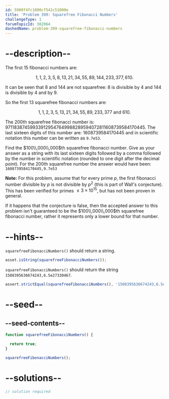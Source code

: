 ```yaml
---
id: 5900f4fc1000cf542c51000e
title: 'Problem 399: Squarefree Fibonacci Numbers'
challengeType: 1
forumTopicId: 302064
dashedName: problem-399-squarefree-fibonacci-numbers
---
```


# --description--

The first 15 fibonacci numbers are:

$$1,1,2,3,5,8,13,21,34,55,89,144,233,377,610.$$

It can be seen that 8 and 144 are not squarefree: 8 is divisible by 4 and 144 is divisible by 4 and by 9.

So the first 13 squarefree fibonacci numbers are:

$$1,1,2,3,5,13,21,34,55,89,233,377 \text{ and } 610.$$

The $200$th squarefree fibonacci number is: 971183874599339129547649988289594072811608739584170445. The last sixteen digits of this number are: 1608739584170445 and in scientific notation this number can be written as `9.7e53`.

Find the $100\\,000\\,000$th squarefree fibonacci number. Give as your answer as a string with its last sixteen digits followed by a comma followed by the number in scientific notation (rounded to one digit after the decimal point). For the $200$th squarefree number the answer would have been: `1608739584170445,9.7e53`

**Note:** For this problem, assume that for every prime $p$, the first fibonacci number divisible by $p$ is not divisible by $p^2$ (this is part of Wall's conjecture). This has been verified for primes $≤ 3 \times {10}^{15}$, but has not been proven in general.

If it happens that the conjecture is false, then the accepted answer to this problem isn't guaranteed to be the $100\\,000\\,000$th squarefree fibonacci number, rather it represents only a lower bound for that number.

# --hints--

`squarefreeFibonacciNumbers()` should return a string.

```js
asset.isString(squarefreeFibonacciNumbers());
```

`squarefreeFibonacciNumbers()` should return the string `1508395636674243,6.5e27330467`.

```js
assert.strictEqual(squarefreeFibonacciNumbers(), '1508395636674243,6.5e27330467');
```

# --seed--

## --seed-contents--

```js
function squarefreeFibonacciNumbers() {

  return true;
}

squarefreeFibonacciNumbers();
```

# --solutions--

```js
// solution required
```
